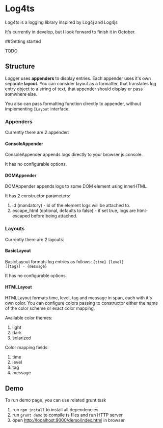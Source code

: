 # Log4ts

Log4ts is a logging library inspired by Log4j and Log4js

It's currently in develop, but I look forward to finish it in October.

##Getting started

TODO

## Structure

Logger uses **appenders** to display entries.
Each appender uses it's own separate **layout**.
You can consider layout as a formatter, that translates
log entry object to a string of text, that appender should
display or pass somwhere else.

You also can pass formatting function directly to appender,
without implementing <code>ILayout</code> interface.

### Appenders

Currently there are 2 appender:

#### ConsoleAppender
ConsoleAppender appends logs directly to your browser js console.

It has no configurable options.

#### DOMAppender
DOMAppender appends logs to some DOM element using innerHTML.

It has 2 constructor parameters:
1. id (mandatory) - id of the element logs will be attached to.
2. escape_html (optional, defaults to false) - if set true, logs are html-escaped before being attached.

### Layouts

Currently there are 2 layouts:

#### BasicLayout

BasicLayout formats log entries as follows: <code>{time} {level} [{tag}] - {message}</code>

It has no configurable options.

#### HTMLLayout

HTMLLayout formats time, level, tag and message in span, each with it's own color.
You can configure colors passing to constructor either the name of the color scheme or exact color mapping.

Available color themes:
1. light
2. dark
3. solarized

Color mapping fields: 
1. time
2. level
3. tag
4. message

## Demo

To run demo page, you can use related grunt task

1. run <code>npm install</code> to install all dependencies
2. run <code>grunt demo</code> to compile ts files and run HTTP server
3. open [http://localhost:9000/demo/index.html](http://localhost:9000/demo/index.html) in browser
